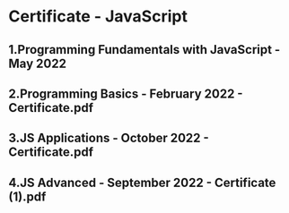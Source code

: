 #  Certificate - JavaScript

## 1.Programming Fundamentals with JavaScript - May 2022 
## 2.Programming Basics - February 2022 - Certificate.pdf 
## 3.JS Applications - October 2022 - Certificate.pdf
## 4.JS Advanced - September 2022 - Certificate (1).pdf
